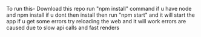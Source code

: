 To run this- Download this repo run "npm install" command if u have node and npm install if u dont then install then run "npm start" and it will start the app if u get some errors try reloading the web and it will work errors are caused due to slow api calls and fast renders
